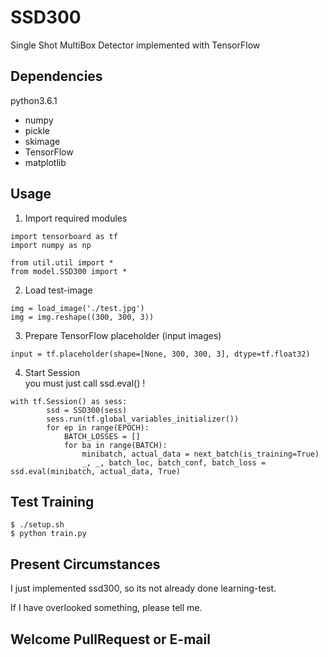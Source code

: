 # SSD300
Single Shot MultiBox Detector implemented with TensorFlow
## Dependencies ##
python3.6.1
* numpy
* pickle
* skimage
* TensorFlow
* matplotlib

## Usage ##
1. Import required modules
```
import tensorboard as tf
import numpy as np

from util.util import *
from model.SSD300 import *
```

2. Load test-image  
```
img = load_image('./test.jpg')
img = img.reshape((300, 300, 3))
```

3. Prepare TensorFlow placeholder (input images)
```
input = tf.placeholder(shape=[None, 300, 300, 3], dtype=tf.float32)
```

4. Start Session  
you must just call ssd.eval() !
```
with tf.Session() as sess:
        ssd = SSD300(sess)
        sess.run(tf.global_variables_initializer())
        for ep in range(EPOCH):
            BATCH_LOSSES = []
            for ba in range(BATCH):
                minibatch, actual_data = next_batch(is_training=True)
                _, _, batch_loc, batch_conf, batch_loss = ssd.eval(minibatch, actual_data, True)
```

## Test Training ##
```
$ ./setup.sh
$ python train.py
```

## Present Circumstances ##
I just implemented ssd300, so its not already done learning-test.  

If I have overlooked something, please tell me.

## Welcome PullRequest or E-mail ##
